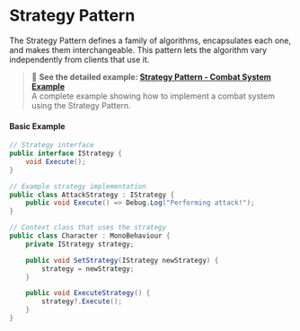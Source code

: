 # Strategy Pattern

The Strategy Pattern defines a family of algorithms, encapsulates each one, and makes them interchangeable. This pattern lets the algorithm vary independently from clients that use it.

> 📘 **See the detailed example: [Strategy Pattern - Combat System Example](Patterns/StrategyPattern/README.md)**  
> A complete example showing how to implement a combat system using the Strategy Pattern.

#### Basic Example
```csharp
// Strategy interface
public interface IStrategy {
    void Execute();
}

// Example strategy implementation
public class AttackStrategy : IStrategy {
    public void Execute() => Debug.Log("Performing attack!");
}

// Context class that uses the strategy
public class Character : MonoBehaviour {
    private IStrategy strategy;

    public void SetStrategy(IStrategy newStrategy) {
        strategy = newStrategy;
    }

    public void ExecuteStrategy() {
        strategy?.Execute();
    }
}
```

